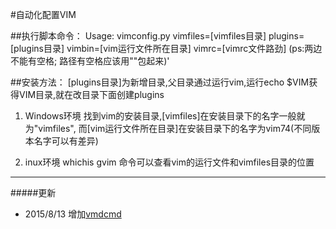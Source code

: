 #自动化配置VIM

##执行脚本命令：
Usage: vimconfig.py vimfiles=[vimfiles目录] plugins=[plugins目录] vimbin=[vim运行文件所在目录] vimrc=\[vimrc文件路劲] (ps:两边不能有空格; 路径有空格应该用""包起来)'

##安装方法：
[plugins目录]为新增目录,父目录通过运行vim,运行echo $VIM获得VIM目录,就在改目录下面创建plugins

1. Windows环境
找到vim的安装目录,[vimfiles]在安装目录下的名字一般就为"vimfiles", 而[vim运行文件所在目录]在安装目录下的名字为vim74(不同版本名字可以有差异)

2. inux环境
whichis gvim 命令可以查看vim的运行文件和vimfiles目录的位置

****

#####更新
+ 2015/8/13 增加[vmdcmd](https://code.google.com/p/cmd-dot-vim/)



